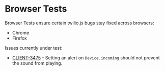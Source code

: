 # Browser Tests

Browser Tests ensure certain twilio.js bugs stay fixed across browsers:

* Chrome
* Firefox

Issues currently under test:
 * [CLIENT-3475](https://issues.corp.twilio.com/browse/CLIENT-3475) - Setting an alert on
     `Device.incoming` should not prevent the sound from playing.
